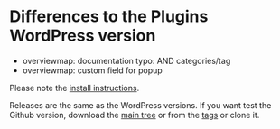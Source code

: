 # Differences to the Plugins WordPress version

* overviewmap: documentation typo: AND categories/tag
* overviewmap: custom field for popup

Please note the [install instructions](https://leafext.de/en/doku/about/versions/).

Releases are the same as the WordPress versions. If you want test the Github version, download the [main tree](https://github.com/hupe13/extensions-leaflet-map-github/archive/refs/heads/main.zip) or from the [tags](https://github.com/hupe13/extensions-leaflet-map-github/tags) or clone it.
